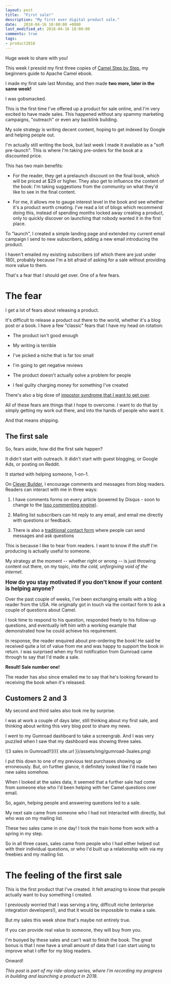 ```yaml
---
layout: post
title:  "First sale!"
description: "My first ever digital product sale."
date:   2018-04-16 10:00:00 +0000
last_modified_at: 2018-04-16 10:00:00
comments: true
tags:
- product2018
---
```


Huge week to share with you!

This week I presold my first three copies of [Camel Step by Step][camelsbs], my beginners guide to Apache Camel ebook. 

I made my first sale last Monday, and then made **two more, later in the same week!**

I was gobsmacked.

This is the first time I've offered up a product for sale online, and I'm very excited to have made sales. This happened without any spammy marketing campaigns, "outreach" or even any backlink building.

My sole strategy is writing decent content, hoping to get indexed by Google and helping people out.

I'm actually still writing the book, but last week I made it available as a "soft pre-launch". This is where I'm taking pre-orders for the book at a discounted price. 

This has two main benefits:

- For the reader, they get a prelaunch discount on the final book, which will be priced at $29 or higher. They also get to influence the content of the book: I'm taking suggestions from the community on what they'd like to see in the final content.

- For me, it allows me to gauge interest level in the book and see whether it's a product worth creating. I've read a lot of blogs which recommend doing this, instead of spending months locked away creating a product, only to quickly discover on launching that nobody wanted it in the first place.

To "launch", I created a simple landing page and extended my current email campaign I send to new subscribers, adding a new email introducing the product. 

I haven't emailed my existing subscribers (of which there are just under 180), probably because I'm a bit afraid of asking for a sale without providing more value to them.

That's a fear that I should get over. One of a few fears.

# The fear

I get a lot of fears about releasing a product. 

It's difficult to release a product out there to the world, whether it's a blog post or a book. I have a few "classic" fears that I have my head on rotation:

- The product isn't good enough

- My writing is terrible

- I've picked a niche that is far too small

- I'm going to get negative reviews

- The product doesn't actually solve a problem for people

- I feel guilty charging money for something I've created

There's also a big dose of [impostor syndrome that I want to get over][smartkids]. 

All of these fears are things that I hope to overcome. I want to do that by simply getting my work out there, and into the hands of people who want it.

And that means shipping.

## The first sale

So, fears aside, how did the first sale happen? 

It didn't start with outreach. It didn't start with guest blogging, or Google Ads, or posting on Reddit. 

It started with helping someone, 1-on-1.

On [Clever Builder][cb], I encourage comments and messages from blog readers. Readers can interact with me in three ways:

1. I have comments forms on every article (powered by Disqus - soon to change to the [Isso commenting engine][isso]).

2. Mailing list subscribers can hit reply to any email, and email me directly with questions or feedback.

3. There is also a [traditional contact form][contact] where people can send messages and ask questions

This is because I like to hear from readers. I want to know if the stuff I'm producing is actually useful to someone. 

My strategy at the moment -- whether right or wrong -- is just throwing content out there, on my topic, into _the cold, unforgiving void of the internet_.

<big>**How do you stay motivated if you don't know if your content is helping anyone?**</big>

Over the past couple of weeks, I've been exchanging emails with a blog reader from the USA. He originally got in touch via the contact form to ask a couple of questions about Camel.

I took time to respond to his question, responded freely to his follow-up questions, and eventually left him with a working example that demonstrated how he could achieve his requirement. 

In response, the reader enquired about pre-ordering the book! He said he received quite a lot of value from me and was happy to support the book in return. I was surprised when my first notification from Gumroad came through to say that I'd made a sale. 

**Result! Sale number one!**

The reader has also since emailed me to say that he's looking forward to receiving the book when it's released. 

## Customers 2 and 3

My second and third sales also took me by surprise.

I was at work a couple of days later, still thinking about my first sale, and thinking about writing this very blog post to share my news. 

I went to my Gumroad dashboard to take a screengrab. And I was very puzzled when I saw that my dashboard was showing three sales.

![3 sales in Gumroad!!]({{ site.url }}/assets/img/gumroad-3sales.png)

I put this down to one of my previous test purchases showing up erroneously. But, on further glance, it definitely looked like I'd made two new sales somehow. 

When I looked at the sales data, it seemed that a further sale had come from someone else who I'd been helping with her Camel questions over email. 

So, again, helping people and answering questions led to a sale.

My next sale came from someone who I had not interacted with directly, but who was on my mailing list. 

These two sales came in one day! I took the train home from work with a spring in my step. 

So in all three cases, sales came from people who I had either helped out with their individual questions, or who I'd built up a relationship with via my freebies and my mailing list.


# The feeling of the first sale

This is the first product that I've created. It felt amazing to know that people actually want to buy something I created. 

I previously worried that I was serving a tiny, difficult niche (enterprise integration developers!), and that it would be impossible to make a sale. 

But my sales this week show that's maybe not entirely true. 

If you can provide real value to someone, they will buy from you. 

I'm buoyed by these sales and can't wait to finish the book. The great bonus is that I now have a small amount of data that I can start using to improve what I offer for my blog readers. 

Onward!

_This post is part of my ride-along series, where I'm recording my progress in building and launching a product in 2018._


[contact]: https://cleverbuilder.com/contact
[cb]: https://cleverbuilder.com
[camelsbs]: https://cleverbuilder.com/camelstepbystep
[isso]: https://github.com/posativ/isso
[smartkids]: http://candleinsunshine.com/musings/smart-kids-eventually-grow-up/


